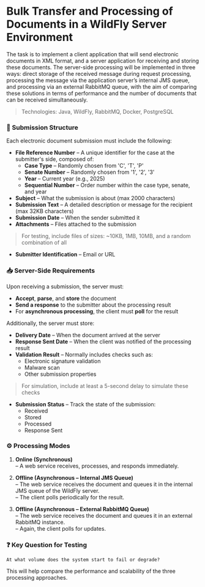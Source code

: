 # Bulk Transfer and Processing of Documents in a WildFly Server Environment

The task is to implement a client application that will send electronic documents in XML format, and a server application for receiving and storing these documents.
The server-side processing will be implemented in three ways: direct storage of the received message during request processing, processing the message via the application server’s internal JMS queue, and processing via an external RabbitMQ queue, with the aim of comparing these solutions in terms of performance and the number of documents that can be received simultaneously.

> Technologies: Java, WildFly, RabbitMQ, Docker, PostgreSQL

### 📄 Submission Structure
Each electronic document submission must include the following:

- **File Reference Number** – A unique identifier for the case at the submitter's side, composed of:
  - **Case Type** – Randomly chosen from 'C', 'T', 'P'
  - **Senate Number** – Randomly chosen from '1', '2', '3'
  - **Year** – Current year (e.g., 2025)
  - **Sequential Number** – Order number within the case type, senate, and year
- **Subject** – What the submission is about (max 2000 characters)
- **Submission Text** – A detailed description or message for the recipient (max 32KB characters)
- **Submission Date** – When the sender submitted it
- **Attachments** – Files attached to the submission

> For testing, include files of sizes: ~10KB, 1MB, 10MB, and a random combination of all

- **Submitter Identification** – Email or URL

### 📥 Server-Side Requirements
Upon receiving a submission, the server must:

- **Accept**, **parse**, and **store** the document
- **Send a response** to the submitter about the processing result
- For **asynchronous processing**, the client must **poll** for the result

Additionally, the server must store:

- **Delivery Date** – When the document arrived at the server
- **Response Sent Date** – When the client was notified of the processing result
- **Validation Result** – Normally includes checks such as:
  - Electronic signature validation
  - Malware scan
  - Other submission properties

> For simulation, include at least a 5-second delay to simulate these checks

- **Submission Status** – Track the state of the submission:
  - Received
  - Stored
  - Processed
  - Response Sent

### ⚙️ Processing Modes

1. **Online (Synchronous)**  
   – A web service receives, processes, and responds immediately.

2. **Offline (Asynchronous – Internal JMS Queue)**  
  – The web service receives the document and queues it in the internal JMS queue of the WildFly server.  
  – The client polls periodically for the result.

3. **Offline (Asynchronous – External RabbitMQ Queue)**  
   – The web service receives the document and queues it in an external RabbitMQ instance.  
   – Again, the client polls for updates.

### ❓ Key Question for Testing

    At what volume does the system start to fail or degrade?

This will help compare the performance and scalability of the three processing approaches.
